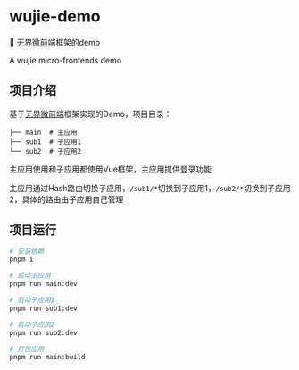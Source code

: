 # wujie-demo

🚧 [无界微前端](https://github.com/Tencent/wujie)框架的demo 

A wujie micro-frontends demo

## 项目介绍

基于[无界微前端](https://github.com/Tencent/wujie)框架实现的Demo，项目目录：

```
├── main  # 主应用
├── sub1  # 子应用1
└── sub2  # 子应用2
```

主应用使用和子应用都使用Vue框架，主应用提供登录功能

主应用通过Hash路由切换子应用，`/sub1/*`切换到子应用1，`/sub2/*`切换到子应用2，具体的路由由子应用自己管理

## 项目运行

```bash
# 安装依赖
pnpm i

# 启动主应用
pnpm run main:dev

# 启动子应用1
pnpm run sub1:dev

# 启动子应用2
pnpm run sub2:dev

# 打包应用
pnpm run main:build
```

